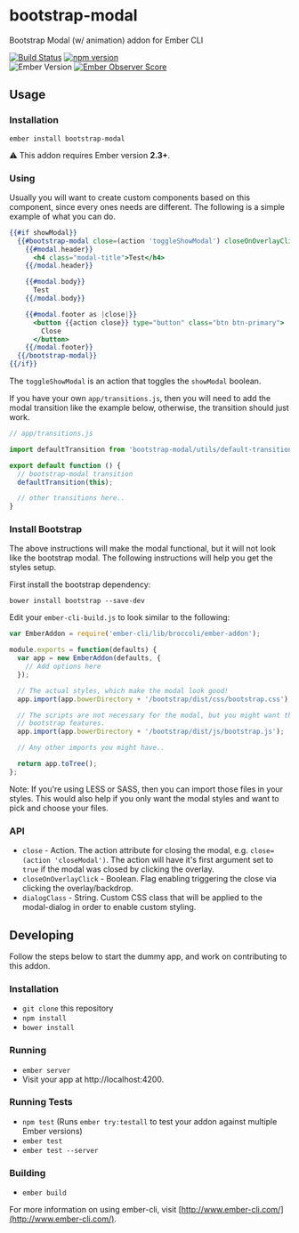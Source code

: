 # bootstrap-modal

Bootstrap Modal (w/ animation) addon for Ember CLI

[![Build Status](https://travis-ci.org/knownasilya/bootstrap-modal.svg)](https://travis-ci.org/knownasilya/bootstrap-modal)
[![npm version](https://badge.fury.io/js/bootstrap-modal.svg)](https://badge.fury.io/js/bootstrap-modal)  
![Ember Version][ember-version]
[![Ember Observer Score](http://emberobserver.com/badges/bootstrap-modal.svg)](http://emberobserver.com/addons/bootstrap-modal)

## Usage

### Installation


```no-highlight
ember install bootstrap-modal
```

:warning: This addon requires Ember version __2.3+__.

### Using

Usually you will want to create custom components based on this component, since
every ones needs are different. The following is a simple example of what you can do.

```hbs
{{#if showModal}}
  {{#bootstrap-modal close=(action 'toggleShowModal') closeOnOverlayClick=true dialogClass='my-dialog' as |modal|}}
    {{#modal.header}}
      <h4 class="modal-title">Test</h4>
    {{/modal.header}}

    {{#modal.body}}
      Test
    {{/modal.body}}

    {{#modal.footer as |close|}}
      <button {{action close}} type="button" class="btn btn-primary">
        Close
      </button>
    {{/modal.footer}}
  {{/bootstrap-modal}}
{{/if}}
```

The `toggleShowModal` is an action that toggles the `showModal` boolean.

If you have your own `app/transitions.js`, then you will need to add the modal transition
like the example below, otherwise, the transition should just work.

```js
// app/transitions.js

import defaultTransition from 'bootstrap-modal/utils/default-transition';

export default function () {
  // bootstrap-modal transition
  defaultTransition(this);

  // other transitions here..
}
```

### Install Bootstrap

The above instructions will make the modal functional, but it will not
look like the bootstrap modal. The following instructions will help you
get the styles setup.

First install the bootstrap dependency:

```no-highlight
bower install bootstrap --save-dev
```

Edit your `ember-cli-build.js` to look similar to the following:

```js
var EmberAddon = require('ember-cli/lib/broccoli/ember-addon');

module.exports = function(defaults) {
  var app = new EmberAddon(defaults, {
    // Add options here
  });

  // The actual styles, which make the modal look good!
  app.import(app.bowerDirectory + '/bootstrap/dist/css/bootstrap.css');

  // The scripts are not necessary for the modal, but you might want them for other
  // bootstrap features.
  app.import(app.bowerDirectory + '/bootstrap/dist/js/bootstrap.js');

  // Any other imports you might have..

  return app.toTree();
};
```

Note: If you're using LESS or SASS, then you can import
those files in your styles. This would also help if you only want
the modal styles and want to pick and choose your files.

### API

* `close` - Action. The action attribute for closing the modal, e.g. `close=(action 'closeModal')`. The action will have it's first argument
  set to `true` if the modal was closed by clicking the overlay.
* `closeOnOverlayClick` - Boolean. Flag enabling triggering the close via clicking the overlay/backdrop.
* `dialogClass` - String. Custom CSS class that will be applied to the modal-dialog in order to enable custom styling.


## Developing

Follow the steps below to start the dummy app, and work on contributing
to this addon.

### Installation

* `git clone` this repository
* `npm install`
* `bower install`

### Running

* `ember server`
* Visit your app at http://localhost:4200.

### Running Tests

* `npm test` (Runs `ember try:testall` to test your addon against multiple Ember versions)
* `ember test`
* `ember test --server`

### Building

* `ember build`

For more information on using ember-cli, visit [http://www.ember-cli.com/](http://www.ember-cli.com/).

[ember-version]: https://embadge.io/v1/badge.svg?start=2.3.0
